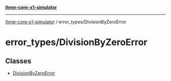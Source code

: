[**ihme-core-x1-simulator**](../../README.md)

***

[ihme-core-x1-simulator](../../modules.md) / error\_types/DivisionByZeroError

# error\_types/DivisionByZeroError

## Classes

- [DivisionByZeroError](classes/DivisionByZeroError.md)
